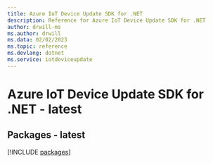 ```yaml
---
title: Azure IoT Device Update SDK for .NET
description: Reference for Azure IoT Device Update SDK for .NET
author: drwill-ms
ms.author: drwill
ms.data: 02/02/2023
ms.topic: reference
ms.devlang: dotnet
ms.service: iotdeviceupdate
---
```

# Azure IoT Device Update SDK for .NET - latest
## Packages - latest
[!INCLUDE [packages](iot-device-update-index.md)]
